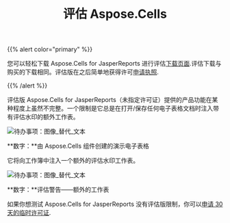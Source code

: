 ﻿---
title: 评估 Aspose.Cells
type: docs
weight: 50
url: /zh/jasperreports/evaluate-aspose-cells/
---
{{% alert color="primary" %}}

您可以轻松下载 Aspose.Cells for JasperReports 进行评估[下载页面](https://downloads.aspose.com/cells/jasperreports).评估下载与购买的下载相同。评估版在之后简单地获得许可[申请执照](/cells/zh/jasperreports/licensing/).

{{% /alert %}}

评估版 Aspose.Cells for JasperReports（未指定许可证）提供的产品功能在某种程度上虽然不完整。一个限制是它总是在打开/保存任何电子表格文档时注入带有评估水印的额外工作表。

![待办事项：图像_替代_文本](evaluate-aspose-cells_1.png)

**数字：**由 Aspose.Cells 组件创建的演示电子表格

它将向工作簿中注入一个额外的评估水印工作表。

![待办事项：图像_替代_文本](evaluate-aspose-cells_2.png)

**数字：**评估警告——额外的工作表

如果你想测试 Aspose.Cells for JasperReports 没有评估版限制，你可以[申请 30 天的临时许可证](https://purchase.aspose.com/temporary-license).
